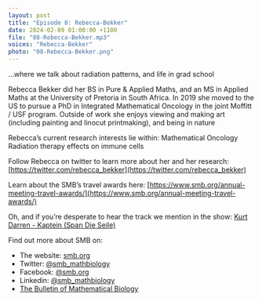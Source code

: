 ```yaml
---
layout: post
title: "Episode 8: Rebecca-Bekker"
date: 2024-02-09 01:00:00 +1100
file: "08-Rebecca-Bekker.mp3"
voices: "Rebecca-Bekker"
photo: "08-Rebecca-Bekker.png"
---
```


…where we talk about radiation patterns, and life in grad school

Rebecca Bekker did her BS in Pure & Applied Maths, and an MS in Applied Maths at the University of Pretoria in South Africa. In 2019 she moved to the US to pursue a PhD in Integrated Mathematical Oncology in the joint Moffitt / USF program.
Outside of work she enjoys viewing and making art (including painting and linocut printmaking), and being in nature

Rebecca’s current research interests lie within:
Mathematical Oncology
Radiation therapy effects on immune cells

Follow Rebecca on twitter to learn more about her and her research:
[https://twitter.com/rebecca_bekker](https://twitter.com/rebecca_bekker)

Learn about the SMB’s travel awards here: 
[https://www.smb.org/annual-meeting-travel-awards/](https://www.smb.org/annual-meeting-travel-awards/)

Oh, and if you’re desperate to hear the track we mention in the show:
[Kurt Darren - Kaptein (Span Die Seile)](https://www.youtube.com/watch?v=b7EqmCokcXY)

Find out more about SMB on:
- The website: [smb.org](https://www.smb.org/)
- Twitter: [@smb_mathbiology](https://twitter.com/smb_mathbiology)
- Facebook: [@smb.org](https://www.facebook.com/smb.org/)
- Linkedin: [@smb_mathbiology](http://www.linkedin.com/company/smb-mathbiology/)
- [The Bulletin of Mathematical Biology](https://www.springer.com/journal/11538)
